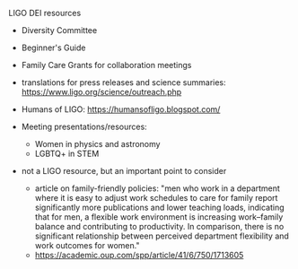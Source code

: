 LIGO DEI resources

* Diversity Committee
* Beginner's Guide
* Family Care Grants for collaboration meetings
* translations for press releases and science summaries: https://www.ligo.org/science/outreach.php
* Humans of LIGO: https://humansofligo.blogspot.com/

* Meeting presentations/resources:
  * Women in physics and astronomy
  * LGBTQ+ in STEM
  
* not a LIGO resource, but an important point to consider
  * article on family-friendly policies: "men who work in a department where it is easy to adjust work schedules to care for family report significantly more publications and lower teaching loads, indicating that for men, a flexible work environment is increasing work–family balance and contributing to productivity. In comparison, there is no significant relationship between perceived department flexibility and work outcomes for women." 
  * https://academic.oup.com/spp/article/41/6/750/1713605
